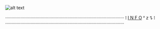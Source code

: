 ![alt text](https://i.postimg.cc/wBtQbdrP/Mikado-Kasuga-Kasu-Rich-1-1-1.jpg)

······························································································ ⁞ [I N F O](https://t.me/komonoai) ᶻ 𝗓 𐰁 ⁞ ······························································································
